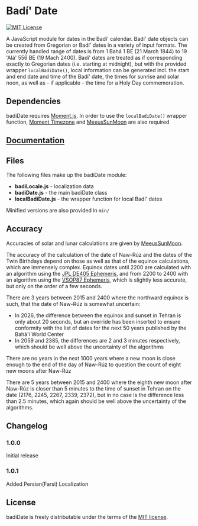 Badí' Date
============

[![MIT License][license-image]][license-url]

A JavaScript module for dates in the Badí' calendar. Badí' date objects can be created from Gregorian or Badí' dates in
a variety of input formats. The currently handled range of dates is from 1 Bahá 1 BE (21 March 1844) to 19 'Alá' 556 BE
(19 Mach 2400). Badí' dates are treated as if corresponding exactly to Gregorian dates (i.e. starting at midnight), but
with the provided wrapper <code>localBadiDate()</code>, local information can be generated incl. the start and end date
and time of the Badí' date, the times for sunrise and solar noon, as well as - if applicable - the time for a Holy Day
commemoration.

## Dependencies

badiDate requires [Moment.js](http://momentjs.com/). In order to use the <code>localBadiDate()</code> wrapper function,
[Moment Timezone](http://momentjs.com/timezone/) and [MeeusSunMoon](https://github.com/janrg/MeeusSunMoon) are also required

## [Documentation](DOCUMENTATION.md)

## Files

The following files make up the badiDate module:

* **badiLocale.js** - localization data
* **badiDate.js** - the main badiDate class
* **localBadiDate.js** - the wrapper function for local Badí' dates

Minified versions are also provided in <code>min/</code>

## Accuracy

Accuracies of solar and lunar calculations are given by [MeeusSunMoon](https://github.com/janrg/MeeusSunMoon).

The accuracy of the calculation of the date of Naw-Rúz and the dates of the Twin Birthdays depend on those as well as that
of the equinox calculations, which are immensely complex. Equinox dates until 2200 are calculated with an algorithm using
the [JPL DE405 Ephemeris](https://en.wikipedia.org/wiki/Jet_Propulsion_Laboratory_Development_Ephemeris), and from 2200 to
2400 with an algorithm using the [VSOP87 Ephemeris](https://en.wikipedia.org/wiki/VSOP_(planets)#VSOP87), which is slightly
less accurate, but only on the order of a few seconds.

There are 3 years between 2015 and 2400 where the northward equinox is such, that the date of Naw-Rúz is somewhat uncertain:
* In 2026, the difference between the equinox and sunset in Tehran is only about 20 seconds, but an override has been inserted
  to ensure conformity with the list of dates for the next 50 years published by the Bahá'í World Center
* In 2059 and 2385, the differences are 2 and 3 minutes respectively, which should be well above the uncertainty of the algorithms

There are no years in the next 1000 years where a new moon is close enough to the end of the day of Naw-Rúz to question the count
of eight new moons after Naw-Rúz

There are 5 years between 2015 and 2400 where the eighth new moon after Naw-Rúz is closer than 5 minutes to the time of sunset in
Tehran on the date (2176, 2245, 2267, 2339, 2372), but in no case is the difference less than 2.5 minutes, which again should be
well above the uncertainty of the algorithms.

## Changelog

### 1.0.0

Initial release

### 1.0.1

Added Persian(Farsi) Localization

## License

badiDate is freely distributable under the terms of the [MIT license](LICENSE).

[license-image]: http://img.shields.io/badge/license-MIT-blue.svg
[license-url]: LICENSE
